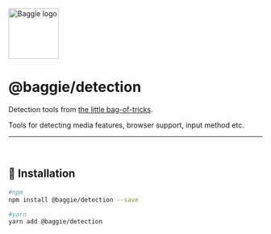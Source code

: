 <img alt="Baggie logo" src="https://github.com/larsmunkholm/baggie/raw/master/graphics/baggie.svg" height="100" />

<h1>@baggie/detection</h1>

Detection tools from [the little bag-of-tricks](https://github.com/larsmunkholm/baggie#readme).

Tools for detecting media features, browser support, input method etc.
<hr>
<br>

## 🚀 Installation
```bash
#npm
npm install @baggie/detection --save

#yarn
yarn add @baggie/detection
```
